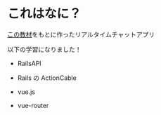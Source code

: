 # これはなに？

[この教材](https://www.techpit.jp/courses/195/curriculums/198/sections/1313/parts/5296)をもとに作ったリアルタイムチャットアプリ

以下の学習になりました！

- RailsAPI

- Rails の ActionCable

- vue.js

- vue-router
